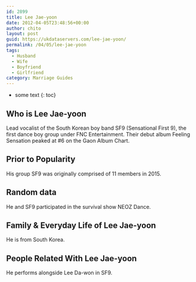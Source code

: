 ```yaml
---
id: 2899
title: Lee Jae-yoon
date: 2012-04-05T23:48:56+00:00
author: chito
layout: post
guid: https://ukdataservers.com/lee-jae-yoon/
permalink: /04/05/lee-jae-yoon
tags:
  - Husband
  - Wife
  - Boyfriend
  - Girlfriend
category: Marriage Guides
---
```


* some text
{: toc}
          
          
## Who is  Lee Jae-yoon
                  
                  
                  
Lead vocalist of the South Korean boy band SF9 (Sensational First 9), the first dance boy group under FNC Entertainment. Their debut album Feeling Sensation peaked at #6 on the Gaon Album Chart.
                  
                
                
                
## Prior to Popularity 
                  
                  
                  
His group SF9 was originally comprised of 11 members in 2015.
                  
                
                
                
## Random data 
                  
                  
                  
He and SF9 participated in the survival show NEOZ Dance.
                  
                
                
                
## Family & Everyday Life of Lee Jae-yoon
                  
                  
                  
He is from South Korea.
                  
                
                
                
## People Related With  Lee Jae-yoon
                  
                  
                  
He performs alongside Lee Da-won in SF9.
                  
                
              
            
          
          
          
    
    
  
